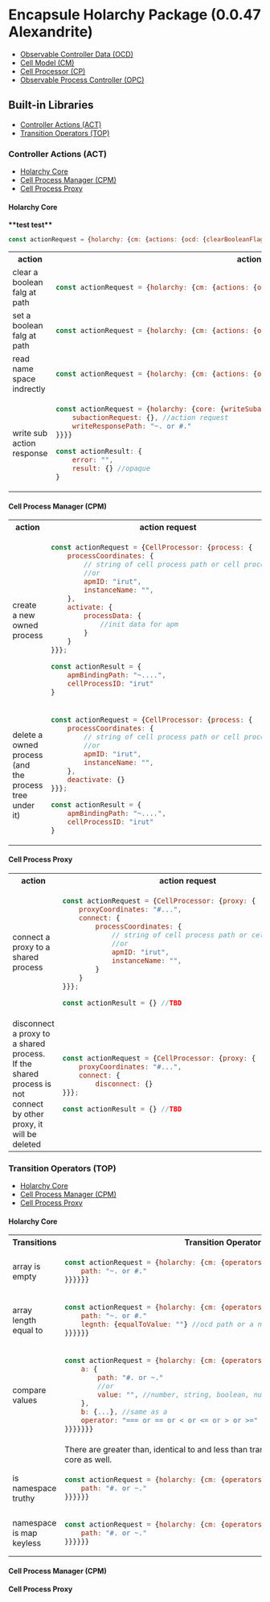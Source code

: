 # Encapsule Holarchy Package (0.0.47 Alexandrite)
* [Observable Controller Data (OCD)](./ocd.md)
* [Cell Model (CM)](./cell-model.md)
* [Cell Processor (CP)](./cell-processor.md)
* [Observable Process Controller (OPC)](./opc.md)

## Built-in Libraries
* [Controller Actions (ACT)](#Controller-Actions-(ACT))
* [Transition Operators (TOP)](#Transition-Operators-(TOP))

### Controller Actions (ACT)
* [Holarchy Core](#Holarchy-Core)
* [Cell Process Manager (CPM)](#Cell-Process-Manager-(CPM))
* [Cell Process Proxy](#Cell-Process-Proxy)

#### Holarchy Core

<strong>
**test test**
</strong>

```javascript
const actionRequest = {holarchy: {cm: {actions: {ocd: {clearBooleanFlag: {path: "~. or #."}}}}}}
```

<table>
    <tr>
        <th width=300>action</th>
        <th>action request</th>
    </tr>
    <tr>
        <td>clear a boolean falg at path</td>
        <td>

```javascript
const actionRequest = {holarchy: {cm: {actions: {ocd: {clearBooleanFlag: {path: "~. or #."}}}}}}
```
</td>
    </tr>
    <tr>
        <td>set a boolean falg at path</td>
        <td>

```javascript
const actionRequest = {holarchy: {cm: {actions: {ocd: {setBooleanFlag: {path: "~. or #."}}}}}}
```
</td>
    </tr>
    <tr>
        <td>read name space indrectly</td>
        <td>

```javascript
const actionRequest = {holarchy: {cm: {actions: {ocd: {readNamespaceIndirect: {path2: "~. or #."}}}}}}
```
</td>
    </tr>
    <tr>
        <td>write sub action response</td>
        <td>

```javascript
const actionRequest = {holarchy: {core: {writeSubactionResponse: {
    subactionRequest: {}, //action request
    writeResponsePath: "~. or #."
}}}}

const actionResult: {
    error: "",
    result: {} //opaque
}
```
</td>
    </tr>
</table>


#### Cell Process Manager (CPM)
<table>
    <tr>
        <th width= 300>action</th>
        <th>action request</th>
    </tr>
    <tr>
        <td>create a new owned process</td>
            <td>

```javascript
const actionRequest = {CellProcessor: {process: {
    processCoordinates: {
        // string of cell process path or cell process ID
        //or 
        apmID: "irut",
        instanceName: "",
    },
    activate: {
        processData: {
            //init data for apm
        }
    }
}}};

const actionResult = {
    apmBindingPath: "~....",
    cellProcessID: "irut"
}
```
</td>
    </tr>
    <tr>
        <td>delete a owned process</br> 
            (and the process tree under it)
        </td>
        <td>

```javascript
const actionRequest = {CellProcessor: {process: {
    processCoordinates: {
        // string of cell process path or cell process ID
        //or 
        apmID: "irut",
        instanceName: "",
    },
    deactivate: {}
}}};

const actionResult = {
    apmBindingPath: "~....",
    cellProcessID: "irut"
}
```

</td>
    </tr>
</table>

#### Cell Process Proxy
<table>
    <tr>
        <th width= 300>action</th>
        <th>action request</th>
    </tr>
    <tr>
        <td>connect a proxy to a shared process</td>
        <td>

```javascript
const actionRequest = {CellProcessor: {proxy: {
    proxyCoordinates: "#...",
    connect: {
        processCoordinates: {
            // string of cell process path or cell process ID
            //or 
            apmID: "irut",
            instanceName: "",
        }
    }
}}};

const actionResult = {} //TBD
```
</td>
    </tr>
    <tr>
        <td>disconnect a proxy to a shared process.</br> 
            If the shared process is not connect by other proxy, it will be deleted
        </td>
        <td>

```javascript
const actionRequest = {CellProcessor: {proxy: {
    proxyCoordinates: "#...",
    connect: {
        disconnect: {}
}}};

const actionResult = {} //TBD
```
</td>
    </tr>
</table>

### Transition Operators (TOP)
* [Holarchy Core](#Holarchy-Core-1)
* [Cell Process Manager (CPM)](#Cell-Process-Manager-(CPM)-1)
* [Cell Process Proxy](#Cell-Process-Proxy-1)

#### Holarchy Core
<table>
    <tr>
        <th width= 200>Transitions</th>
        <th>Transition Operator</th>
    </tr>
    <tr>
        <td>array is empty</td>
        <td>

```javascript
const actionRequest = {holarchy: {cm: {operators: {ocd: {arrayIsEmpty: {
    path: "~. or #."
}}}}}}
```
</td>
    </tr>
    <tr>
        <td>array length equal to</td>
        <td>

```javascript
const actionRequest = {holarchy: {cm: {operators: {ocd: {array: {
    path: "~. or #."
    legnth: {equalToValue: ""} //ocd path or a number
}}}}}}
```
</td>
    </tr>
    <tr>
        <td>compare values</td>
        <td>

```javascript
const actionRequest = {holarchy: {cm: {operators: {ocd: {compare: {values: {
    a: {
        path: "#. or ~."
        //or
        value: "", //number, string, boolean, null
    },
    b: {...}, //same as a
    operator: "=== or == or < or <= or > or >="
}}}}}}}
```
</td>
    </tr>
    <tr>
        <td></td>
        <td>There are greater than, identical to and less than transitor operators in the holarchy core as well.
        </td>
    </tr>
    <tr>
        <td>is namespace truthy</td>
        <td>

```javascript
const actionRequest = {holarchy: {cm: {operators: {ocd: {isNamespaceTruthy: {
    path: "#. or ~."
}}}}}}
```
</td>
    </tr>
    <tr>
        <td>namespace is map keyless</td>
        <td>

```javascript
const actionRequest = {holarchy: {cm: {operators: {ocd: {mapIsKeyless: {
    path: "#. or ~."
}}}}}}
```
</td>
    </tr>
</table>


#### Cell Process Manager (CPM)

#### Cell Process Proxy